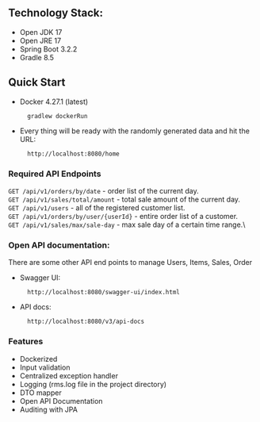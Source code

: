 ## Technology Stack:

* Open JDK 17
* Open JRE 17
* Spring Boot 3.2.2
* Gradle 8.5

## Quick Start
* Docker 4.27.1 (latest)

        gradlew dockerRun
* Every thing will be ready with the randomly generated data and hit the URL:

        http://localhost:8080/home

### Required API Endpoints

`GET /api/v1/orders/by/date` - order list of the current day.\
`GET /api/v1/sales/total/amount` - total sale amount of the current day.\
`GET /api/v1/users` - all of the registered customer list.\
`GET /api/v1/orders/by/user/{userId}` - entire order list of a customer.\
`GET /api/v1/sales/max/sale-day` - max sale day of a certain time range.\


### Open API documentation:
There are some other API end points to manage Users, Items, Sales, Order

* Swagger UI:

        http://localhost:8080/swagger-ui/index.html
* API docs:

        http://localhost:8080/v3/api-docs


### Features
* Dockerized
* Input validation
* Centralized exception handler
* Logging (rms.log file in the project directory)
* DTO mapper
* Open API Documentation
* Auditing with JPA
